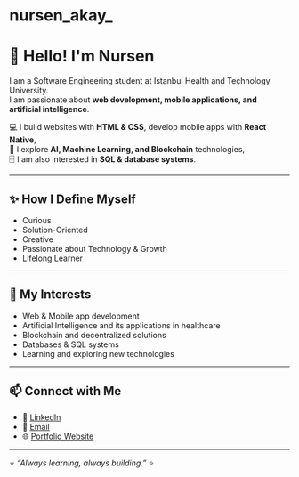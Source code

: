 # nursen_akay_
# 👋 Hello! I'm Nursen  

I am a Software Engineering student at Istanbul Health and Technology University.  
I am passionate about **web development, mobile applications, and artificial intelligence**.  

💻 I build websites with **HTML & CSS**, develop mobile apps with **React Native**,  
🤖 I explore **AI, Machine Learning, and Blockchain** technologies,  
🗄️ I am also interested in **SQL & database systems**.  

---

## ✨ How I Define Myself
- Curious  
- Solution-Oriented  
- Creative  
- Passionate about Technology & Growth  
- Lifelong Learner  

---

## 🔎 My Interests
- Web & Mobile app development  
- Artificial Intelligence and its applications in healthcare  
- Blockchain and decentralized solutions  
- Databases & SQL systems  
- Learning and exploring new technologies  

---

## 📫 Connect with Me
- 💼 [LinkedIn](www.linkedin.com/in/nurşen-akay-470624204)  
- 📧 [Email](akay4061513@gmail.com)  
- 🌐 [Portfolio Website]((https://royalguzellksalonu.netlify.app/))  

---

⭐️ *“Always learning, always building.”*  ⭐️
